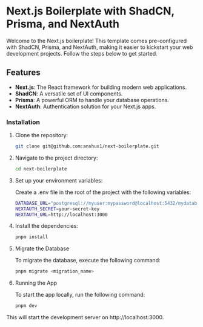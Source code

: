 # Next.js Boilerplate with ShadCN, Prisma, and NextAuth

Welcome to the Next.js boilerplate! This template comes pre-configured with ShadCN, Prisma, and NextAuth, making it easier to kickstart your web development projects. Follow the steps below to get started.

## Features

- **Next.js**: The React framework for building modern web applications.
- **ShadCN**: A versatile set of UI components.
- **Prisma**: A powerful ORM to handle your database operations.
- **NextAuth**: Authentication solution for your Next.js apps.

### Installation

1. Clone the repository:

   ```bash
   git clone git@github.com:anshux1/next-boilerplate.git
   
2. Navigate to the project directory:
    
   ```bash
   cd next-boilerplate
   
3. Set up your environment variables:
   
   Create a .env file in the root of the project with the following variables:
   ```bash 
   DATABASE_URL="postgresql://myuser:mypassword@localhost:5432/mydatabase?schema=public"
   NEXTAUTH_SECRET=your-secret-key
   NEXTAUTH_URL=http://localhost:3000

4. Install the dependencies:
    ```bash
    pnpm install

5. Migrate the Database

    To migrate the database, execute the following command:
    ```bash
    pnpm migrate <migration_name>

6. Running the App

   To start the app locally, run the following command:
    ```bash
    pnpm dev

This will start the development server on http://localhost:3000.
